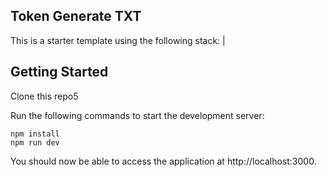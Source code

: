 ## Token Generate TXT

This is a starter template using the following stack:
                                                                              |

## Getting Started

Clone this repo5

Run the following commands to start the development server:

```
npm install
npm run dev
```

You should now be able to access the application at http://localhost:3000.
